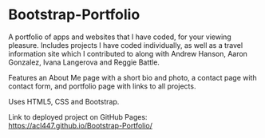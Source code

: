 # Bootstrap-Portfolio

A portfolio of apps and websites that I have coded, for your viewing pleasure. Includes projects I have coded individually, as well as a travel information site which I contributed to along with Andrew Hanson, Aaron Gonzalez, Ivana Langerova and Reggie Battle.

Features an About Me page with a short bio and photo, a contact page with contact form, and portfolio page with links to all projects.

Uses HTML5, CSS and Bootstrap.

Link to deployed project on GitHub Pages: https://acl447.github.io/Bootstrap-Portfolio/


